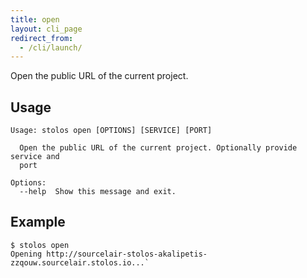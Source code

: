 ```yaml
---
title: open
layout: cli_page
redirect_from:
  - /cli/launch/
---
```


Open the public URL of the current project.

## Usage

```
Usage: stolos open [OPTIONS] [SERVICE] [PORT]

  Open the public URL of the current project. Optionally provide service and
  port

Options:
  --help  Show this message and exit.
```

## Example
```
$ stolos open
Opening http://sourcelair-stolos-akalipetis-zzqouw.sourcelair.stolos.io...`
```
